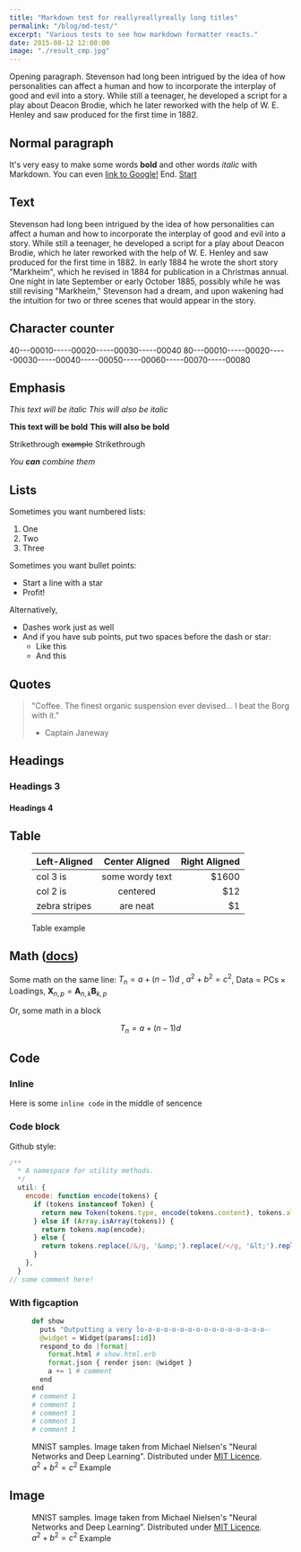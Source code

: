 ```yaml
---
title: "Markdown test for reallyreallyreally long titles"
permalink: "/blog/md-test/"
excerpt: "Various tests to see how markdown formatter reacts."
date: 2015-08-12 12:00:00
image: "./result_cmp.jpg"
---
```



Opening paragraph. Stevenson had long been intrigued by the idea of how personalities can affect a human and how to incorporate the interplay of good and evil into a story. While still a teenager, he developed a script for a play about Deacon Brodie, which he later reworked with the help of W. E. Henley and saw produced for the first time in 1882.

## Normal paragraph

It's very easy to make some words **bold** and other words *italic* with Markdown. You can even [link to Google!](https://google.com 'Just a basic test') End.
[Start](#normal-paragraph 'Link to self')


## Text

Stevenson had long been intrigued by the idea of how personalities can affect a human and how to incorporate the interplay of good and evil into a story. While still a teenager, he developed a script for a play about Deacon Brodie, which he later reworked with the help of W. E. Henley and saw produced for the first time in 1882. In early 1884 he wrote the short story "Markheim", which he revised in 1884 for publication in a Christmas annual. One night in late September or early October 1885, possibly while he was still revising "Markheim," Stevenson had a dream, and upon wakening had the intuition for two or three scenes that would appear in the story.

## Character counter

40---00010-----00020-----00030-----00040
80---00010-----00020-----00030-----00040-----00050-----00060-----00070-----00080


## Emphasis

*This text will be italic*
_This will also be italic_

**This text will be bold**
__This will also be bold__

Strikethrough ~~example~~ Strikethrough

*You **can** combine them*


## Lists

Sometimes you want numbered lists:

1. One
2. Two
3. Three

Sometimes you want bullet points:

* Start a line with a star
* Profit!

Alternatively,

- Dashes work just as well
- And if you have sub points, put two spaces before the dash or star:
  - Like this
  - And this



## Quotes

> "Coffee. The finest organic suspension ever devised... I beat the Borg with it."
> - Captain Janeway



## Headings


### Headings 3


#### Headings 4



## Table

<Figure>

| Left-Aligned  | Center Aligned  | Right Aligned |
| :------------ |:---------------:| -----:|
| col 3 is      | some wordy text | $1600 |
| col 2 is      | centered        |   $12 |
| zebra stripes | are neat        |    $1 |

<Figcaption>
Table example
</Figcaption>
</Figure>


## Math ([docs](https://docs.mathjax.org/en/latest/ 'MathJax docs'))

Some math on the same line: $T_n = a + (n-1)d$ ,
  $a^2 + b^2 = c^2$,
  $\mathsf{Data = PCs} \times \mathsf{Loadings}$,
  $\mathbf{X}_{n,p} = \mathbf{A}_{n,k} \mathbf{B}_{k,p}$

Or, some math in a block

$$
T_n = a + (n-1)d
$$


## Code

### Inline

Here is some `inline code` in the middle of sencence


### Code block

Github style:
```javascript
/**
  * A namespace for utility methods.
  */
  util: {
    encode: function encode(tokens) {
      if (tokens instanceof Token) {
        return new Token(tokens.type, encode(tokens.content), tokens.alias);
      } else if (Array.isArray(tokens)) {
        return tokens.map(encode);
      } else {
        return tokens.replace(/&/g, '&amp;').replace(/</g, '&lt;').replace(/\u00a0/g, ' ');
      }
    },
  }
// some comment here!
```

### With figcaption

<Figure>

```python
def show
  puts "Outputting a very lo-o-o-o-o-o-o-o-o-o-o-o-o-o-o-o-ong lo-o-o-o-o-o-o-o-o-o-o-o-o-o-o-o-o-o-o-o-o-o-o-o-ong line"
  @widget = Widget(params[:id])
  respond_to do |format|
    format.html # show.html.erb
    format.json { render json: @widget }
    a += 1 # comment
  end
end
# comment 1
# comment 1
# comment 1
# comment 1
# comment 1
```

  <Figcaption>

  MNIST samples. Image taken from Michael Nielsen's "Neural Networks and Deep Learning". Distributed under [MIT Licence](https://github.com/mnielsen/neural-networks-and-deep-learning). $a^2 + b^2 = c^2$ Example

  </Figcaption>
</Figure>


## Image

<Figure>
  <BlogImage
    src="./result_cmp.jpg"
    alt="An example alt text - BlogImage"
  />
  <Figcaption>

  MNIST samples. Image taken from Michael Nielsen's "Neural Networks and Deep Learning". Distributed under [MIT Licence](https://github.com/mnielsen/neural-networks-and-deep-learning). $a^2 + b^2 = c^2$ Example

  </Figcaption>
</Figure>
